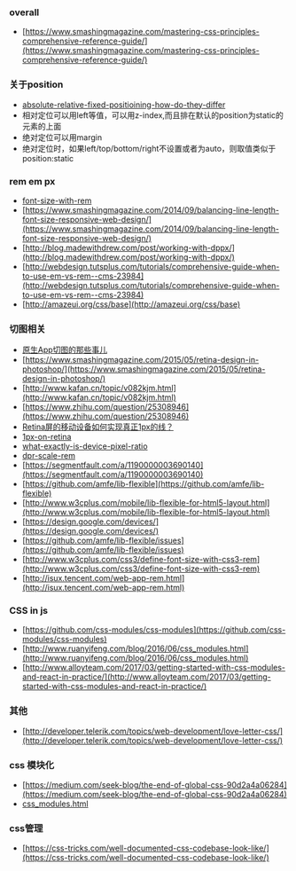 ### overall
- [https://www.smashingmagazine.com/mastering-css-principles-comprehensive-reference-guide/](https://www.smashingmagazine.com/mastering-css-principles-comprehensive-reference-guide/)

### 关于position
- [absolute-relative-fixed-positioining-how-do-they-differ](https://css-tricks.com/absolute-relative-fixed-positioining-how-do-they-differ/)
 - 相对定位可以用left等值，可以用z-index,而且排在默认的position为static的元素的上面
 - 绝对定位可以用margin
 - 绝对定位时，如果left/top/bottom/right不设置或者为auto，则取值类似于position:static

 ### rem em px
 - [font-size-with-rem](http://snook.ca/archives/html_and_css/font-size-with-rem)
 - [https://www.smashingmagazine.com/2014/09/balancing-line-length-font-size-responsive-web-design/](https://www.smashingmagazine.com/2014/09/balancing-line-length-font-size-responsive-web-design/)
 - [http://blog.madewithdrew.com/post/working-with-dppx/](http://blog.madewithdrew.com/post/working-with-dppx/)
 - [http://webdesign.tutsplus.com/tutorials/comprehensive-guide-when-to-use-em-vs-rem--cms-23984](http://webdesign.tutsplus.com/tutorials/comprehensive-guide-when-to-use-em-vs-rem--cms-23984)
 - [http://amazeui.org/css/base](http://amazeui.org/css/base)
 ### 切图相关
 - [原生App切图的那些事儿](http://tgideas.qq.com/webplat/info/news_version3/804/808/811/m579/201411/290082.shtml)
 - [https://www.smashingmagazine.com/2015/05/retina-design-in-photoshop/](https://www.smashingmagazine.com/2015/05/retina-design-in-photoshop/)
 - [http://www.kafan.cn/topic/v082kjm.html](http://www.kafan.cn/topic/v082kjm.html)
 - [https://www.zhihu.com/question/25308946](https://www.zhihu.com/question/25308946)
 - [Retina屏的移动设备如何实现真正1px的线？](http://jinlong.github.io/2015/05/24/css-retina-hairlines/)
 - [1px-on-retina](http://efe.baidu.com/blog/1px-on-retina/)
 - [what-exactly-is-device-pixel-ratio](http://stackoverflow.com/questions/8785643/what-exactly-is-device-pixel-ratio)
 - [dpr-scale-rem](http://yanni4night.com/2015/12/30/dpr-scale-rem/)
 - [https://segmentfault.com/a/1190000003690140](https://segmentfault.com/a/1190000003690140)
 - [https://github.com/amfe/lib-flexible](https://github.com/amfe/lib-flexible)
 - [http://www.w3cplus.com/mobile/lib-flexible-for-html5-layout.html](http://www.w3cplus.com/mobile/lib-flexible-for-html5-layout.html)
 - [https://design.google.com/devices/](https://design.google.com/devices/)
 - [https://github.com/amfe/lib-flexible/issues](https://github.com/amfe/lib-flexible/issues)
 - [http://www.w3cplus.com/css3/define-font-size-with-css3-rem](http://www.w3cplus.com/css3/define-font-size-with-css3-rem)
 - [http://isux.tencent.com/web-app-rem.html](http://isux.tencent.com/web-app-rem.html)

### CSS in js
- [https://github.com/css-modules/css-modules](https://github.com/css-modules/css-modules)
- [http://www.ruanyifeng.com/blog/2016/06/css_modules.html](http://www.ruanyifeng.com/blog/2016/06/css_modules.html)
- [http://www.alloyteam.com/2017/03/getting-started-with-css-modules-and-react-in-practice/](http://www.alloyteam.com/2017/03/getting-started-with-css-modules-and-react-in-practice/)

### 其他
- [http://developer.telerik.com/topics/web-development/love-letter-css/](http://developer.telerik.com/topics/web-development/love-letter-css/)

### css 模块化
- [https://medium.com/seek-blog/the-end-of-global-css-90d2a4a06284](https://medium.com/seek-blog/the-end-of-global-css-90d2a4a06284)
- [css_modules.html](http://www.ruanyifeng.com/blog/2016/06/css_modules.html)

### css管理
- [https://css-tricks.com/well-documented-css-codebase-look-like/](https://css-tricks.com/well-documented-css-codebase-look-like/)